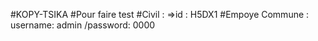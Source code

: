 #KOPY-TSIKA
#Pour faire test
#Civil : =>id  : H5DX1
#Empoye Commune : username: admin /password: 0000
